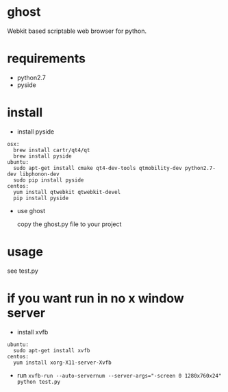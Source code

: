 # ghost
Webkit based scriptable web browser for python.

# requirements

- python2.7
- pyside

# install

- install pyside
```
osx:
  brew install cartr/qt4/qt
  brew install pyside
ubuntu:
  sudo apt-get install cmake qt4-dev-tools qtmobility-dev python2.7-dev libphonon-dev
  sudo pip install pyside
centos:
  yum install qtwebkit qtwebkit-devel
  pip install pyside
```    

- use ghost

  copy the ghost.py file to your project

# usage

see test.py

# if you want run in no x window server

- install xvfb
```
ubuntu: 
  sudo apt-get install xvfb
centos: 
  yum install xorg-X11-server-Xvfb
```
- run
`xvfb-run --auto-servernum --server-args="-screen 0 1280x760x24"  python test.py`
